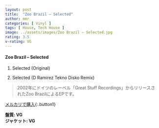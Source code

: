 ```yaml
---
layout: post
title:  "Zoo Brazil – Selected"
author: mmr
categories: [ Vinyl ]
tags: [ House, Tech House ]
image: ../assets/images/Zoo Brazil – Selected.jpg
rating: 3.5
v-rating: VG
---
```


#### Zoo Brazil – Selected

1. Selected (Original)

2. Selected (D Ramirez Tekno Disko Remix)

> 2002年にドイツのレーベル「Great Stuff Recordings」からリリースされたZoo BrazilによるEPです。


[メルカリで購入](https://jp.mercari.com/item/m50376658467){:.button1}

<div class="mt-4 mb-4 d-flex align-items-center">
<strong class="mr-1">盤質: VG</strong>
</div>
<div class="mt-4 mb-4 d-flex align-items-center">
<strong class="mr-1">ジャケット: VG</strong>
</div>
